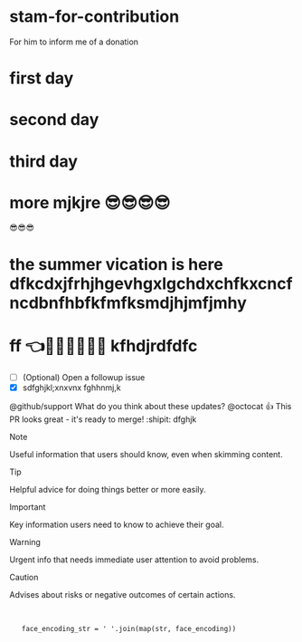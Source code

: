 # stam-for-contribution
For him to inform me of a donation

# first day
# second day
# third day
# more mjkjre 😎😎😎😎
😎😎😎
# the summer vication is here dfkcdxjfrhjhgevhgxlgchdxchfkxcncfncdbnfhbfkfmfksmdjhjmfjmhy
# ff 👈💪💪🎤😊😵🤪 kfhdjrdfdfc
- [ ] \(Optional) Open a followup issue
- [X] sdfghjkl;xnxvnx
fghhnmj,k

@github/support What do you think about these updates?
@octocat :+1: This PR looks great - it's ready to merge! :shipit:
dfghjk


[^1]: My reference.
[^2]: To add line breaks within a footnote, prefix new lines with 2 spaces.
  This is a second line



> [!NOTE]
> Useful information that users should know, even when skimming content.

> [!TIP]
> Helpful advice for doing things better or more easily.

> [!IMPORTANT]
> Key information users need to know to achieve their goal.

> [!WARNING]
> Urgent info that needs immediate user attention to avoid problems.

> [!CAUTION]
> Advises about risks or negative outcomes of certain actions.



 <br/>

       face_encoding_str = ' '.join(map(str, face_encoding))



